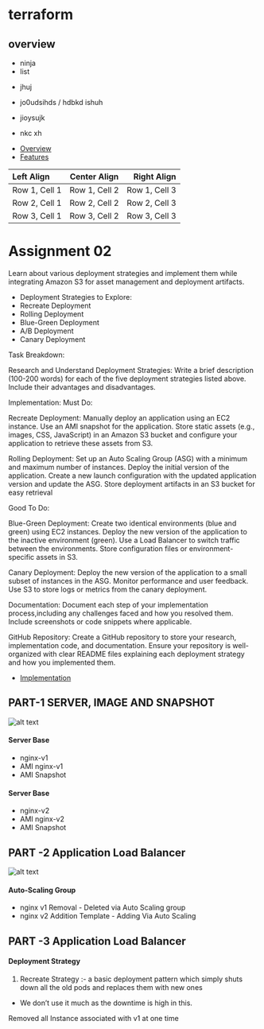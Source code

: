 # terraform

## overview
- ninja
- list
* jhuj

* jo0udsihds /
hdbkd ishuh
* jioysujk

* nkc xh


- [Overview](#overview)
- [Features](#features)


| Left Align     | Center Align   | Right Align    |
|:---------------|:--------------:|---------------:|
| Row 1, Cell 1  | Row 1, Cell 2  | Row 1, Cell 3  |
| Row 2, Cell 1  | Row 2, Cell 2  | Row 2, Cell 3  |
| Row 3, Cell 1  | Row 3, Cell 2  | Row 3, Cell 3  |


# Assignment 02 

Learn about various deployment strategies and implement them while integrating Amazon S3 for asset management and deployment artifacts. 

*   Deployment Strategies to Explore: 
*   Recreate Deployment 
*   Rolling Deployment 
*   Blue-Green Deployment 
*   A/B Deployment 
*   Canary Deployment 

Task Breakdown: 

Research and Understand Deployment Strategies: 
Write a brief description (100-200 words) for each of the five deployment strategies listed above. Include their advantages and disadvantages. 

Implementation: 
Must Do: 

Recreate Deployment: 
Manually deploy an application using an EC2 instance. 
Use an AMI snapshot for the application. 
Store static assets (e.g., images, CSS, JavaScript) in an Amazon S3 bucket and configure your application to retrieve these assets from S3. 

Rolling Deployment: 
Set up an Auto Scaling Group (ASG) with a minimum and maximum number of instances. 
Deploy the initial version of the application. 
Create a new launch configuration with the updated application version and update the ASG. 
Store deployment artifacts in an S3 bucket for easy retrieval 

Good To Do: 

Blue-Green Deployment: 
Create two identical environments (blue and green) using EC2 instances. 
Deploy the new version of the application to the inactive environment (green). 
Use a Load Balancer to switch traffic between the environments. 
Store configuration files or environment-specific assets in S3. 

Canary Deployment: 
Deploy the new version of the application to a small subset of instances in the ASG. 
Monitor performance and user feedback. 
Use S3 to store logs or metrics from the canary deployment. 

Documentation: 
Document each step of your implementation process,including any challenges faced and how you resolved them. 
Include screenshots or code snippets where applicable. 

GitHub Repository: 
Create a GitHub repository to store your research, implementation code, and documentation. 
Ensure your repository is well-organized with clear README files explaining each deployment strategy and how you implemented them. 

- [Implementation](#Implementation)

## PART-1 SERVER, IMAGE AND SNAPSHOT

![alt text](<AMI image.png>)

#### Server Base

* nginx-v1
* AMI nginx-v1
* AMI Snapshot

#### Server Base

* nginx-v2
* AMI nginx-v2
* AMI Snapshot

## PART -2 Application Load Balancer

![alt text](<ALB image.png>)

#### Auto-Scaling Group
* nginx v1 Removal - Deleted via Auto Scaling group
* nginx v2 Addition Template - Adding Via Auto Scaling

## PART -3 Application Load Balancer

#### Deployment Strategy

1. Recreate Strategy :- a basic deployment pattern which simply shuts down
    all the old pods and replaces them with new ones
* We don’t use it much as the downtime is high in this.

Removed all Instance associated with v1 at one time
  
